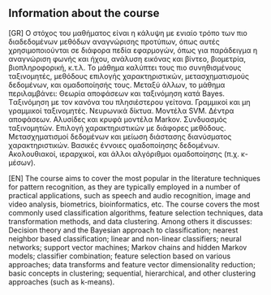 Information about the course
---

[GR] Ο στόχος του μαθήματος είναι η κάλυψη με ενιαίο τρόπο των πιο διαδεδομένων μεθόδων αναγνώρισης προτύπων, όπως αυτές χρησιμοποιούνται σε διάφορα πεδία εφαρμογών, όπως για παράδειγμα η αναγνώριση φωνής και ήχου, ανάλυση εικόνας και βίντεο, βιομετρία, βιοπληροφορική, κ.τ.λ. Το μάθημα καλύπτει τους πιο συνηθισμένους ταξινομητές, μεθόδους επιλογής χαρακτηριστικών, μετασχηματισμούς δεδομένων, και ομαδοποίησής τους. Μεταξύ άλλων, το μάθημα περιλαμβάνει: Θεωρία αποφάσεων και ταξινόμηση κατά Bayes. Tαξινόμηση με τον κανόνα του πλησιέστερου γείτονα. Γραμμικοί και μη γραμμικοί ταξινομητές. Νευρωνικά δίκτυα. Μοντέλα SVM. Δέντρα αποφάσεων. Αλυσίδες και κρυφά μοντέλα Markov. Συνδυασμός ταξινομητών. Επιλογή χαρακτηριστικών με διάφορες μεθόδους. Μετασχηματισμοί δεδομένων και μείωση διάστασης διανύσματος χαρακτηριστικών. Βασικές έννοιες ομαδοποίησης δεδομένων. Ακολουθιακοί, ιεραρχικοί, και άλλοι αλγόριθμοι ομαδοποίησης (π.χ. κ-μέσων).


[EN] The course aims to cover the most popular in the literature techniques for pattern recognition, as they are typically employed in a number of practical applications, such as speech and audio recognition, image and video analysis, biometrics, bioinformatics, etc. The course covers the most commonly used classification algorithms, feature selection techniques, data transformation methods, and data clustering. Among others it discusses: Decision theory and the Bayesian approach to classification; nearest neighbor based classification; linear and non-linear classifiers; neural networks; support vector machines; Markov chains and hidden Markov models; classifier combination; feature selection based on various approaches; data transforms and feature vector dimensionality reduction; basic concepts in clustering; sequential, hierarchical, and other clustering approaches (such as k-means).
